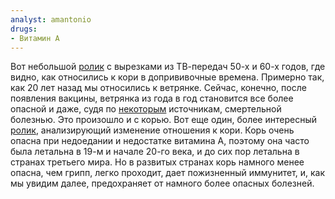 ```yaml
---
analyst: amantonio
drugs:
- Витамин A
---
```


Вот небольшой [ролик](https://www.youtube.com/watch?v=mDb0ZS3vB9g) с вырезками из ТВ-передач 50-х и 60-х годов, где видно, как относились к кори в допрививочные времена. Примерно так, как 20 лет назад мы относились к ветрянке. Сейчас, конечно, после появления вакцины, ветрянка из года в год становится все более опасной и даже, судя по [некоторым](http://www.dailymail.co.uk/health/article-2586103/We-no-idea-chickenpox-deadly-Parents-heartbreak-healthy-girl-7-dies-suddenly-condition.html) источникам, смертельной болезнью. Это произошло и с корью.
Вот еще один, более интересный [ролик](https://www.youtube.com/watch?v=47RUl5xqs_s), анализирующий изменение отношения к кори.
Корь очень опасна при недоедании и недостатке витамина A, поэтому она часто была летальна в 19-м и начале 20-го века, и до сих пор летальна в странах третьего мира. Но в развитых странах корь намного менее опасна, чем грипп, легко проходит, дает пожизненный иммунитет, и, как мы увидим далее, предохраняет от намного более опасных болезней.
